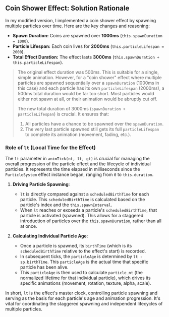## Coin Shower Effect: Solution Rationale

In my modified version, I implemented a coin shower effect by spawning multiple particles over time. Here are the key changes and reasoning:

- **Spawn Duration:** Coins are spawned over **1000ms** (`this.spawnDuration = 1000`).
- **Particle Lifespan:** Each coin lives for **2000ms** (`this.particleLifespan = 2000`).
- **Total Effect Duration:** The effect lasts **3000ms** (`this.spawnDuration + this.particleLifespan`).

> The original effect duration was 500ms. This is suitable for a single, simple animation. However, for a "coin shower" effect where multiple particles are spawned sequentially over a `spawnDuration` (1000ms in this case) and each particle has its own `particleLifespan` (2000ms), a 500ms total duration would be far too short. Most particles would either not spawn at all, or their animation would be abruptly cut off.
>
> The new total duration of 3000ms (`spawnDuration + particleLifespan`) is crucial. It ensures that:
> 1. All particles have a chance to be spawned over the `spawnDuration`.
> 2. The very last particle spawned still gets its full `particleLifespan` to complete its animation (movement, fading, etc.).


### Role of `lt` (Local Time for the Effect)

The `lt` parameter in `animTick(nt, lt, gt)` is crucial for managing the overall progression of the particle effect and the lifecycle of individual particles. It represents the time elapsed in milliseconds since the `ParticleSystem` effect instance began, ranging from `0` to `this.duration`.

1.  **Driving Particle Spawning**:
    *   `lt` is directly compared against a `scheduledBirthTime` for each particle. This `scheduledBirthTime` is calculated based on the particle's index and the `this.spawnInterval`.
    *   When `lt` reaches or exceeds a particle's `scheduledBirthTime`, that particle is activated (spawned). This allows for a staggered introduction of particles over the `this.spawnDuration`, rather than all at once.

2.  **Calculating Individual Particle Age**:
    *   Once a particle is spawned, its `birthTime` (which is its `scheduledBirthTime` relative to the effect's start) is recorded.
    *   In subsequent ticks, the `particleAge` is determined by `lt - sp.birthTime`. This `particleAge` is the actual time that specific particle has been alive.
    *   This `particleAge` is then used to calculate `particle_nt` (the normalized lifetime for that individual particle), which drives its specific animations (movement, rotation, texture, alpha, scale).

In short, `lt` is the effect's master clock, controlling particle spawning and serving as the basis for each particle's age and animation progression. It's vital for coordinating the staggered spawning and independent lifecycles of multiple particles.
